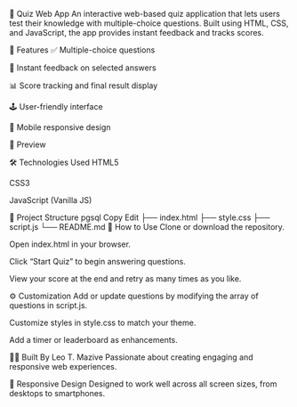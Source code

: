 🧠 Quiz Web App
An interactive web-based quiz application that lets users test their knowledge with multiple-choice questions. Built using HTML, CSS, and JavaScript, the app provides instant feedback and tracks scores.

🚀 Features
✅ Multiple-choice questions

🧾 Instant feedback on selected answers

📊 Score tracking and final result display

🕹️ User-friendly interface

📱 Mobile responsive design

📸 Preview

🛠️ Technologies Used
HTML5

CSS3

JavaScript (Vanilla JS)

📂 Project Structure
pgsql
Copy
Edit
├── index.html
├── style.css
├── script.js
└── README.md
🧪 How to Use
Clone or download the repository.

Open index.html in your browser.

Click “Start Quiz” to begin answering questions.

View your score at the end and retry as many times as you like.

⚙️ Customization
Add or update questions by modifying the array of questions in script.js.

Customize styles in style.css to match your theme.

Add a timer or leaderboard as enhancements.

👨‍💻 Built By
Leo T. Mazive
Passionate about creating engaging and responsive web experiences.

📱 Responsive Design
Designed to work well across all screen sizes, from desktops to smartphones.
